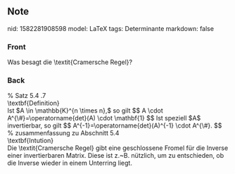 ## Note
nid: 1582281908598
model: LaTeX
tags: Determinante
markdown: false

### Front
Was besagt die \textit{Cramersche Regel}?

### Back
<div>
  <span>%</span> <span>Satz 5.4 .7</span>
</div>
<div>
  \textbf{Definition}
</div>
<div>
  Ist $A \in \mathbb{K}^{n \times n},$ so gilt $$ A \cdot
  A^{\#}=\operatorname{det}(A) \cdot \mathbf{1} $$ Ist speziell $A$
  invertierbar, so gilt $$ A^{-1}=\operatorname{det}(A)^{-1} \cdot
  A^{\#}. $$
</div>
<div>
  % zusammenfassung zu Abschnitt 5.4
</div>
<div>
  \textbf{Intution}
</div>
<div>
  Die \textit{Cramersche Regel} gibt eine geschlossene Fromel für
  die Inverse einer invertierbaren Matrix. Diese ist z.~B.
  nützlich, um zu entschieden, ob die Inverse wieder in einem
  Unterring liegt.
</div>
